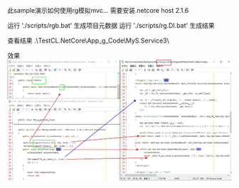 
此sample演示如何使用rg模拟mvc...
需要安装.netcore host 2.1.6

运行 './scripts/rgb.bat' 生成项目元数据
运行 './scripts/rg.DI.bat' 生成结果

查看结果
.\TestCL.NetCore\App_g_Code\MyS.Service3\

效果
![mvc](../../img/rg.mvc.jpg)
